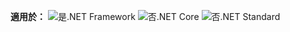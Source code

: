 <Token>**適用於：** ![是](media/yes-icon.png).NET Framework ![否](media/no-icon.png).NET Core ![否](media/no-icon.png).NET Standard </Token>